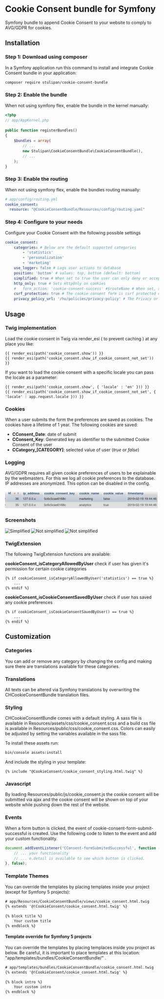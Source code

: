 # Cookie Consent bundle for Symfony
Symfony bundle to append Cookie Consent to your website to comply to AVG/GDPR for cookies.

## Installation

### Step 1: Download using composer
In a Symfony application run this command to install and integrate Cookie Consent bundle in your application:
```bash
composer require stulipan/cookie-consent-bundle
```

### Step 2: Enable the bundle
When not using symfony flex, enable the bundle in the kernel manually:

```php
<?php
// app/AppKernel.php

public function registerBundles()
{
    $bundles = array(
        // ...
        new Stulipan\CookieConsentBundle\CookieConsentBundle(),
        // ...
    );
}
```

### Step 3: Enable the routing
When not using symfony flex, enable the bundles routing manually:
```yaml
# app/config/routing.yml
cookie_consent:
  resource: "@CookieConsentBundle/Resources/config/routing.yaml"
```

### Step 4: Configure to your needs
Configure your Cookie Consent with the following possible settings
```yaml
cookie_consent:
    categories: # Below are the default supported categories
        - 'statistics'
        - 'personalization'
        - 'marketing'
    use_logger: false # Logs user actions to database
    position: 'bottom' # values: top, bottom (default: bottom)
    simplified: true # When set to true the user can only deny or accept all cookies at once
    http_only: true # Sets HttpOnly on cookies
    #   form_action: 'cookie-consent-success' #$routeName # When set, xhr-Requests will only be sent to this route. Take care of having the route available.
    csrf_protection: true # The cookie consent form is csrf protected or not
    privacy_policy_url: '/hu/policies/privacy-policy' # The Privacy or Cookie Policy URL
```

## Usage
### Twig implementation
Load the cookie consent in Twig via render_esi ( to prevent caching ) at any place you like:
```twig
{{ render_esi(path('cookie_consent.show')) }}
{{ render_esi(path('cookie_consent.show_if_cookie_consent_not_set')) }}
```

If you want to load the cookie consent with a specific locale you can pass the locale as a parameter:
```twig
{{ render_esi(path('cookie_consent.show', { 'locale' : 'en' })) }}
{{ render_esi(path('cookie_consent.show_if_cookie_consent_not_set', { 'locale' : app.request.locale })) }}
```

### Cookies
When a user submits the form the preferences are saved as cookies. The cookies have a lifetime of 1 year. The following cookies are saved:
- **CConsent_Date**: date of submit
- **CConsent_Key**: Generated key as identifier to the submitted Cookie Consent of the user
- **CCategory_[CATEGORY]**: selected value of user (*true* or *false*)

### Logging
AVG/GDPR requires all given cookie preferences of users to be explainable by the webmasters. For this we log all cookie preferences to the database. IP addresses are anonymized. This option can be disabled in the config.

![Database logging](https://raw.githubusercontent.com/ConnectHolland/cookie-consent-bundle/master/Resources/doc/log.png)

### Screenshots
![Simplified](https://raw.githubusercontent.com/ConnectHolland/cookie-consent-bundle/master/Resources/doc/simplified.png)
![Not simplified](https://raw.githubusercontent.com/ConnectHolland/cookie-consent-bundle/master/Resources/doc/not_simplified_01.png)
![Not simplified](https://raw.githubusercontent.com/ConnectHolland/cookie-consent-bundle/master/Resources/doc/not_simplified_02.png)

### TwigExtension
The following TwigExtension functions are available:

**cookieConsent_isCategoryAllowedByUser**
check if user has given it's permission for certain cookie categories
```twig
{% if cookieConsent_isCategoryAllowedByUser('statistics') == true %}
    ...
{% endif %}
```

**cookieConsent_isCookieConsentSavedByUser**
check if user has saved any cookie preferences
```twig
{% if cookieConsent_isCookieConsentSavedByUser() == true %}
    ...
{% endif %}
```


## Customization
### Categories
You can add or remove any category by changing the config and making sure there are translations available for these categories.

### Translations
All texts can be altered via Symfony translations by overwriting the CHCookieConsentBundle translation files.

### Styling
CHCookieConsentBundle comes with a default styling. A sass file is available in Resources/assets/css/cookie_consent.scss and a build css file is available in Resources/public/css/cookie_consent.css. Colors can easily be adjusted by setting the variables available in the sass file.

To install these assets run:
```bash
bin/console assets:install
```

And include the styling in your template:
```twig
{% include "@CookieConsent/cookie_consent_styling.html.twig" %}
```

### Javascript
By loading Resources/public/js/cookie_consent.js the cookie consent will be submitted via ajax and the cookie consent will be shown on top of your website while pushing down the rest of the website.

### Events
When a form button is clicked, the event of cookie-consent-form-submit-successful is created. Use the following code to listen to the event and add your custom functionality.
```javascript
document.addEventListener('CConsent-formSubmitedSuccessful', function (e) {
    // ... your functionality
    // ... e.detail is available to see which button is clicked.
}, false);
```

### Template Themes
You can override the templates by placing templates inside your project (except for Symfony 5 projects):

```twig
# app/Resources/CookieConsentBundle/views/cookie_consent.html.twig
{% extends '@!CookieConsent/cookie_consent.html.twig' %}

{% block title %}
    Your custom title
{% endblock %}
```

#### Template override for Symfony 5 projects
You can override the templates by placing templaces inside you project as below. Be careful, it is important to place templates at this location: "app/templates/bundles/CookieConsentBundle/" . 
```twig
# app/templates/bundles/CookieConsentBundle/cookie_consent.html.twig
{% extends '@!CookieConsent/cookie_consent.html.twig' %}

{% block intro %}
    Your custom intro
{% endblock %}
```
